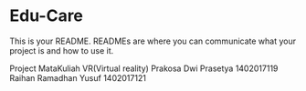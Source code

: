 # Edu-Care

This is your README. READMEs are where you can communicate what your project is and how to use it.

Project MataKuliah VR(Virtual reality)
Prakosa Dwi Prasetya 1402017119
Raihan Ramadhan Yusuf 1402017121
